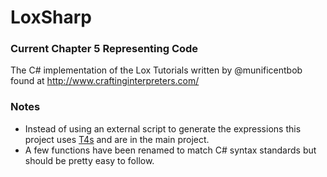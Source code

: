 # LoxSharp
### Current Chapter 5 Representing Code
The C# implementation of the Lox Tutorials written by @munificentbob found at http://www.craftinginterpreters.com/

### Notes
* Instead of using an external script to generate the expressions this project uses [T4s](https://msdn.microsoft.com/en-us/library/bb126445.aspx) and are in the main project.
* A few functions have been renamed to match C# syntax standards but should be pretty easy to follow. 